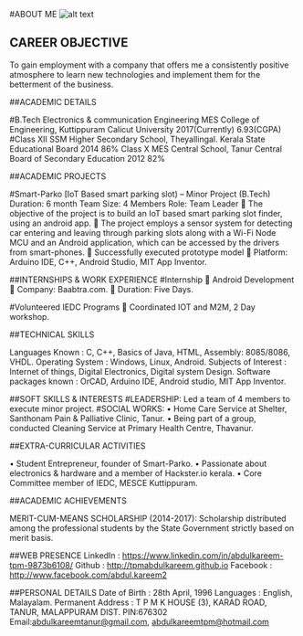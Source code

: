 #ABOUT ME
![alt text](https://github.com/tpmabdulkareem/tpmabdulkareem.github.io)
## CAREER OBJECTIVE	
To gain employment with a company that offers me a consistently positive atmosphere to learn new technologies and implement them for the betterment of the business.

##ACADEMIC DETAILS


#B.Tech
  Electronics & communication Engineering
  MES College of Engineering, Kuttippuram
  Calicut University
  2017(Currently)	6.93(CGPA)
#Class XII	  SSM Higher Secondary School, Theyallingal.
  Kerala State Educational Board
	2014	86%
  Class X	MES Central School, Tanur
  Central Board of Secondary Education
	2012	82%

##ACADEMIC PROJECTS

#Smart-Parko [IoT Based smart parking slot) – Minor Project (B.Tech)
  Duration: 6 month		Team Size: 4 Members                     Role: Team Leader
  	The objective of the project is to build an IoT based smart parking slot finder, using an android app.
  	The project employs a sensor system for detecting car entering and leaving through parking slots along with a Wi-Fi Node MCU and an Android application, which can be accessed by the drivers from smart-phones. 
  	Successfully executed prototype model
  	Platform: Arduino IDE, C++, Android Studio, MIT App Inventor.

##INTERNSHIPS & WORK EXPERIENCE
  #Internship 
    	Android Development
    	Company: Baabtra.com.
    	Duration:  Five Days.

  #Volunteered IEDC Programs
    	Coordinated IOT and M2M, 2 Day workshop.

##TECHNICAL SKILLS

  Languages Known	: C, C++, Basics of Java, HTML, Assembly: 8085/8086, VHDL.
  Operating System	: Windows, Linux, Android.
  Subjects of Interest	: Internet of things, Digital Electronics, Digital system Design.
  Software packages known	: OrCAD, Arduino IDE, Android studio, MIT App Inventor.
	
##SOFT SKILLS & INTERESTS
 #LEADERSHIP: Led a team of 4 members to execute minor project.
 #SOCIAL WORKS: 
  •	 Home Care Service at Shelter, Santhonam Pain & Palliative Clinic, Tanur. 
  •	 Being part of a group, conducted Cleaning Service at Primary Health Centre, Thavanur. 

##EXTRA-CURRICULAR ACTIVITIES

  •	Student Entrepreneur, founder of Smart-Parko. 
  •	Passionate about electronics & hardware and a member of Hackster.io kerala. 
  •	Core Committee member of IEDC, MESCE Kuttippuram.
	
  ##ACADEMIC ACHIEVEMENTS

  MERIT-CUM-MEANS SCHOLARSHIP (2014-2017): Scholarship distributed among the professional students by the State Government strictly based on merit basis.


##WEB PRESENCE
  LinkedIn 	:  https://www.linkedin.com/in/abdulkareem-tpm-9873b6108/
	Github    :  http://tpmabdulkareem.github.io
  Facebook  :  http://www.facebook.com/abdul.kareem2
	
	
##PERSONAL DETAILS
  Date of Birth	: 28th April, 1996
  Languages	: English, Malayalam.
  Permanent Address 	: T P M K HOUSE (3), KARAD ROAD, TANUR, MALAPPURAM DIST. PIN:676302
  Email:abdulkareemtanur@gmail.com, abdulkareemtpm@hotmail.com


